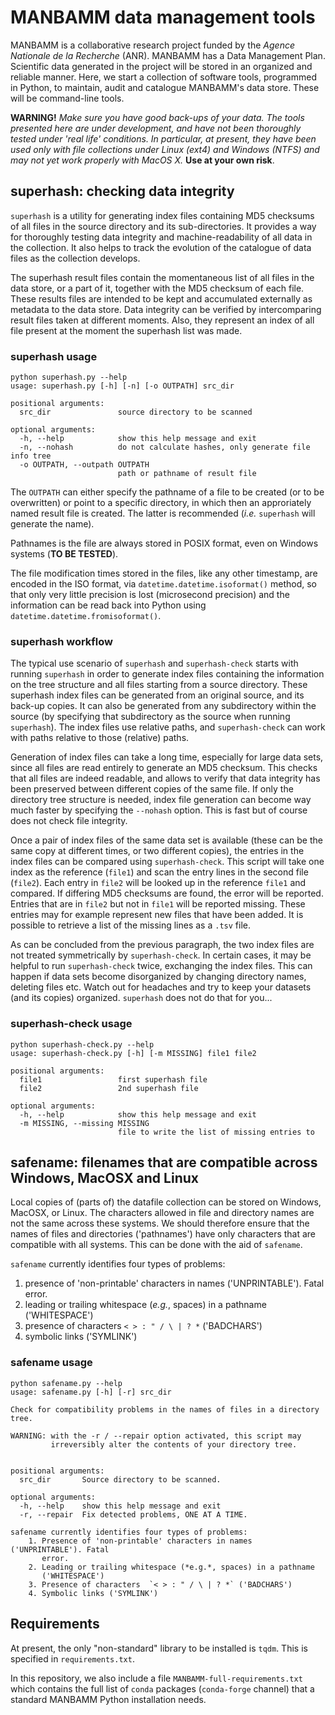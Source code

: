 # MANBAMM data management tools

MANBAMM is a collaborative research project funded by the *Agence Nationale de la Recherche* (ANR). MANBAMM has a Data Management Plan. Scientific data generated in the project will be stored in an organized and reliable manner. Here, we start a collection of software tools, programmed in Python, to maintain, audit and catalogue MANBAMM's data store. These will be command-line tools.

**WARNING!** *Make sure you have good back-ups of your data. The tools presented here are under development, and have not been thoroughly tested under 'real life' conditions. In particular, at present, they have been used only with file collections under Linux (ext4) and Windows (NTFS) and may not yet work properly with MacOS X.* **Use at your own risk**.

## superhash: checking data integrity

`superhash` is a utility for generating index files containing MD5 checksums of all files in the source directory and its sub-directories. It provides a way for thoroughly testing data integrity and machine-readability of all data in the collection. It also helps to track the evolution of the catalogue of data files as the collection develops.

The superhash result files contain the momentaneous list of all files in the data store, or a part of it, together with the MD5 checksum of each file. These results files are intended to be kept and accumulated externally as metadata to the data store. Data integrity can be verified by intercomparing result files taken at different moments. Also, they represent an index of all file present at the moment the superhash list was made.

### superhash usage

```
python superhash.py --help
usage: superhash.py [-h] [-n] [-o OUTPATH] src_dir

positional arguments:
  src_dir               source directory to be scanned

optional arguments:
  -h, --help            show this help message and exit
  -n, --nohash          do not calculate hashes, only generate file info tree
  -o OUTPATH, --outpath OUTPATH
                        path or pathname of result file
```

The `OUTPATH` can either specify the pathname of a file to be created (or to be overwritten) or point to a specific directory, in which then an approriately named result file is created. The latter is recommended (*i.e.* `superhash` will generate the name).

Pathnames is the file are always stored in POSIX format, even on Windows systems (**TO BE TESTED**).

The file modification times stored in the files, like any other timestamp, are encoded in the ISO format, via `datetime.datetime.isoformat()` method, so that only very little precision is lost (microsecond precision) and the information can be read back into Python using `datetime.datetime.fromisoformat()`.


### superhash workflow

The typical use scenario of `superhash` and `superhash-check` starts with running `superhash` in order to generate index files containing the information on the tree structure and all files starting from a source directory. These superhash index files can be generated from an original source, and its back-up copies. It can also be generated from any subdirectory within the source (by specifying that subdirectory as the source when running `superhash`). The index files use relative  paths, and `superhash-check` can work with paths relative to those (relative) paths.

Generation of index files can take a long time, especially for large data sets, since all files are read entirely to generate an MD5 checksum. This checks that all files are indeed readable, and allows to verify that data integrity has been preserved between different copies of the same file. If only the directory tree structure is needed, index file generation can become way much faster by specifying the `--nohash` option. This is fast but of course does not check file integrity.

Once a pair of index files of the same data set is available (these can be the same copy at different times, or two different copies), the entries in the index files can be compared using `superhash-check`. This script will take one index as the reference (`file1`) and scan the entry lines in the second file (`file2`). Each entry in `file2` will be looked up in the reference `file1` and compared. If differing MD5 checksums are found, the error will be reported. Entries that are in `file2` but not in `file1` will be reported missing. These entries may for example represent new files that have been added. It is possible to retrieve a list of the missing lines as a `.tsv` file.

As can be concluded from the previous paragraph, the two index files are not treated symmetrically by `superhash-check`. In certain cases, it may be helpful to run `superhash-check` twice, exchanging the index files. This can happen if data sets become disorganized by changing directory names, deleting files etc. Watch out for headaches and try to keep your datasets (and its copies) organized. `superhash` does not do that for you...

### superhash-check usage

```
python superhash-check.py --help
usage: superhash-check.py [-h] [-m MISSING] file1 file2

positional arguments:
  file1                 first superhash file
  file2                 2nd superhash file

optional arguments:
  -h, --help            show this help message and exit
  -m MISSING, --missing MISSING
                        file to write the list of missing entries to
```



## safename: filenames that are compatible across Windows, MacOSX and Linux

Local copies of (parts of) the datafile collection can be stored on Windows, MacOSX, or Linux. The characters allowed in file and directory names are not the same across these systems. We should therefore ensure that the names of files and directories ('pathnames') have only characters that are compatible with all systems. This can be done with the aid of `safename`.

`safename` currently identifies four types of problems:
1. presence of 'non-printable' characters in names ('UNPRINTABLE'). Fatal error.
2. leading or trailing whitespace (*e.g.*, spaces) in a pathname ('WHITESPACE')
3. presence of characters  `< > : " / \ | ? *` ('BADCHARS')
4. symbolic links ('SYMLINK')

### safename usage

```
python safename.py --help
usage: safename.py [-h] [-r] src_dir

Check for compatibility problems in the names of files in a directory tree.

WARNING: with the -r / --repair option activated, this script may
         irreversibly alter the contents of your directory tree.


positional arguments:
  src_dir       Source directory to be scanned.

optional arguments:
  -h, --help    show this help message and exit
  -r, --repair  Fix detected problems, ONE AT A TIME.

safename currently identifies four types of problems:
    1. Presence of 'non-printable' characters in names ('UNPRINTABLE'). Fatal
       error.
    2. Leading or trailing whitespace (*e.g.*, spaces) in a pathname
       ('WHITESPACE')
    3. Presence of characters  `< > : " / \ | ? *` ('BADCHARS')
    4. Symbolic links ('SYMLINK')

```


## Requirements

At present, the only "non-standard" library to be installed is ``tqdm``. This is specified in ``requirements.txt``.

In this repository, we also include a file ``MANBAMM-full-requirements.txt`` which contains the full list of ``conda`` packages (``conda-forge`` channel) that a standard MANBAMM Python installation needs.

